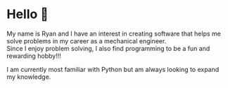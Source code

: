 # Hello 👋

My name is Ryan and I have an interest in creating software that helps me solve problems in my career as a mechanical engineer.  
Since I enjoy problem solving, I also find programming to be a fun and rewarding hobby!!! 

I am currently most familiar with Python but am always looking to expand my knowledge.

